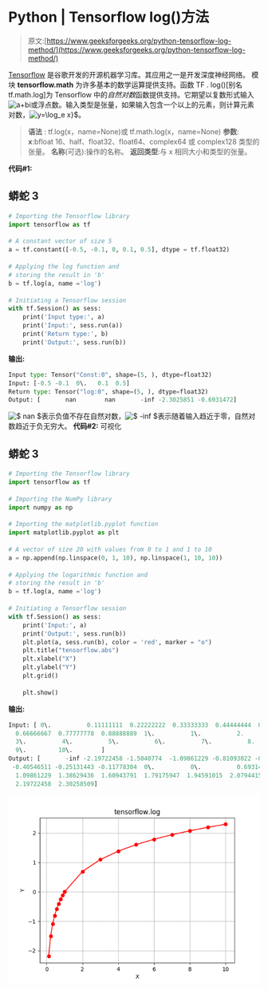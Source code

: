 # Python | Tensorflow log()方法

> 原文:[https://www.geeksforgeeks.org/python-tensorflow-log-method/](https://www.geeksforgeeks.org/python-tensorflow-log-method/)

[Tensorflow](https://www.geeksforgeeks.org/introduction-to-tensorflow/) 是谷歌开发的开源机器学习库。其应用之一是开发深度神经网络。
模块 **tensorflow.math** 为许多基本的数学运算提供支持。函数 TF . log()[别名 tf.math.log]为 Tensorflow 中的*自然对数*函数提供支持。它期望以复数形式输入![$a+bi$   ](img/9a7d48e422910a6dab37897f16e68231.png "Rendered by QuickLaTeX.com")或浮点数。输入类型是张量，如果输入包含一个以上的元素，则计算元素对数，![y=\log_e x}$   ](img/b9c694e7b63b539976e6a28e0fa950b6.png "Rendered by QuickLaTeX.com")。

> **语法** : tf.log(x，name=None)或 tf.math.log(x，name=None)
> **参数**:
> **x**:bfloat 16、half、float32、float64、complex64 或 complex128 类型的张量。
> **名称**(可选):操作的名称。
> **返回类型**:与 x 相同大小和类型的张量。

**代码#1:**

## 蟒蛇 3

```py
# Importing the Tensorflow library
import tensorflow as tf

# A constant vector of size 5
a = tf.constant([-0.5, -0.1, 0, 0.1, 0.5], dtype = tf.float32)

# Applying the log function and
# storing the result in 'b'
b = tf.log(a, name ='log')

# Initiating a Tensorflow session
with tf.Session() as sess:
    print('Input type:', a)
    print('Input:', sess.run(a))
    print('Return type:', b)
    print('Output:', sess.run(b))
```

**输出:**

```py
Input type: Tensor("Const:0", shape=(5, ), dtype=float32)
Input: [-0.5 -0.1  0\.   0.1  0.5]
Return type: Tensor("log:0", shape=(5, ), dtype=float32)
Output: [       nan        nan       -inf -2.3025851 -0.6931472]
```

![$ nan $   ](img/221fc93217f9992cae6132153bb39b2d.png "Rendered by QuickLaTeX.com")表示负值不存在自然对数，![$ -inf $   ](img/eb7bf5181b603ffeaab2de7b62107af8.png "Rendered by QuickLaTeX.com")表示随着输入趋近于零，自然对数趋近于负无穷大。
**代码#2:** 可视化

## 蟒蛇 3

```py
# Importing the Tensorflow library
import tensorflow as tf

# Importing the NumPy library
import numpy as np

# Importing the matplotlib.pyplot function
import matplotlib.pyplot as plt

# A vector of size 20 with values from 0 to 1 and 1 to 10
a = np.append(np.linspace(0, 1, 10), np.linspace(1, 10, 10))

# Applying the logarithmic function and
# storing the result in 'b'
b = tf.log(a, name ='log')

# Initiating a Tensorflow session
with tf.Session() as sess:
    print('Input:', a)
    print('Output:', sess.run(b))
    plt.plot(a, sess.run(b), color = 'red', marker = "o")
    plt.title("tensorflow.abs")
    plt.xlabel("X")
    plt.ylabel("Y")
    plt.grid()

    plt.show()
```

**输出:**

```py
Input: [ 0\.          0.11111111  0.22222222  0.33333333  0.44444444  0.55555556
  0.66666667  0.77777778  0.88888889  1\.          1\.          2.
  3\.          4\.          5\.          6\.          7\.          8.
  9\.         10\.        ]
Output: [       -inf -2.19722458 -1.5040774  -1.09861229 -0.81093022 -0.58778666
 -0.40546511 -0.25131443 -0.11778304  0\.          0\.          0.69314718
  1.09861229  1.38629436  1.60943791  1.79175947  1.94591015  2.07944154
  2.19722458  2.30258509]
```

![](img/743046828b8178f24bf6740997c8fd2d.png)